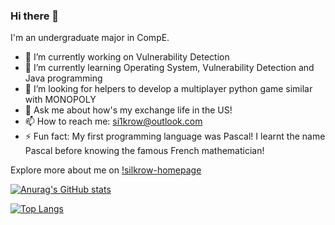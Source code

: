 ### Hi there 👋

I'm an undergraduate major in CompE.

- 🔭 I’m currently working on Vulnerability Detection
- 🌱 I’m currently learning Operating System, Vulnerability Detection and Java programming
- 👯 I’m looking for helpers to develop a multiplayer python game similar with MONOPOLY
- 💬 Ask me about how's my exchange life in the US!
- 📫 How to reach me: si1krow@outlook.com
- ⚡ Fun fact: My first programming language was Pascal! I learnt the name Pascal before knowing the famous French mathematician!

Explore more about me on [!silkrow-homepage](https://silkrow-homepage.vercel.app/)

[![Anurag's GitHub stats](https://github-readme-stats.vercel.app/api?username=silkrow&count_private=true&show_icons=true&theme=cobalt)](https://github.com/anuraghazra/github-readme-stats)

[![Top Langs](https://github-readme-stats.vercel.app/api/top-langs/?username=silkrow&layout=compact)](https://github.com/anuraghazra/github-readme-stats)
